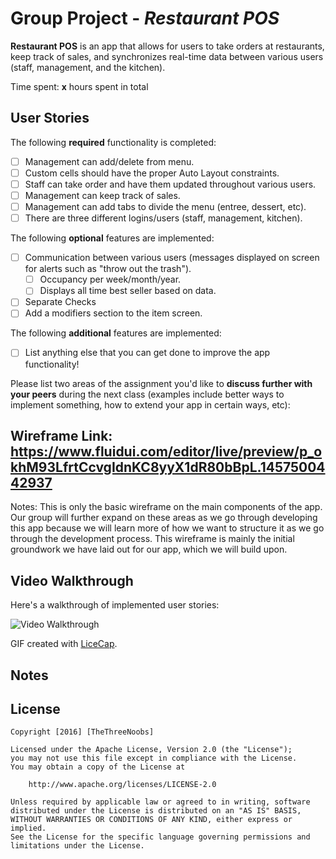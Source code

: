 # Group Project - *Restaurant POS*

**Restaurant POS** is an app that allows for users to take orders at restaurants, keep track of sales, and synchronizes real-time data between various users (staff, management, and the kitchen).

Time spent: **x** hours spent in total

## User Stories

The following **required** functionality is completed:

- [ ] Management can add/delete from menu. 
- [ ] Custom cells should have the proper Auto Layout constraints.
- [ ] Staff can take order and have them updated throughout various users. 
- [ ] Management can keep track of sales.
- [ ] Management can add tabs to divide the menu (entree, dessert, etc).
- [ ] There are three different logins/users (staff, management, kitchen).

The following **optional** features are implemented:

- [ ] Communication between various users (messages displayed on screen for alerts such as "throw out the trash").
   - [ ] Occupancy per week/month/year.
   - [ ] Displays all time best seller based on data. 
- [ ] Separate Checks
- [ ] Add a modifiers section to the item screen. 

The following **additional** features are implemented:

- [ ] List anything else that you can get done to improve the app functionality!

Please list two areas of the assignment you'd like to **discuss further with your peers** during the next class (examples include better ways to implement something, how to extend your app in certain ways, etc):

## **Wireframe Link:** https://www.fluidui.com/editor/live/preview/p_okhM93LfrtCcvgIdnKC8yyX1dR80bBpL.1457500442937
Notes: 
This is only the basic wireframe on the main components of the app. Our group will further expand on these areas as we go through developing this app because we will learn more of how we want to structure it as we go through the development process. This wireframe is mainly the initial groundwork we have laid out for our app, which we will build upon. 


## Video Walkthrough 

Here's a walkthrough of implemented user stories:

<img src='' title='Video Walkthrough' width='' alt='Video Walkthrough' />

GIF created with [LiceCap](http://www.cockos.com/licecap/).

## Notes



## License

    Copyright [2016] [TheThreeNoobs]

    Licensed under the Apache License, Version 2.0 (the "License");
    you may not use this file except in compliance with the License.
    You may obtain a copy of the License at

        http://www.apache.org/licenses/LICENSE-2.0

    Unless required by applicable law or agreed to in writing, software
    distributed under the License is distributed on an "AS IS" BASIS,
    WITHOUT WARRANTIES OR CONDITIONS OF ANY KIND, either express or implied.
    See the License for the specific language governing permissions and
    limitations under the License.
